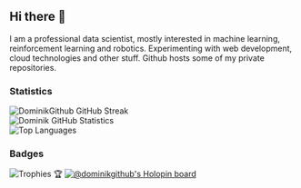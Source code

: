 ## Hi there 👋

I am a professional data scientist, mostly interested in machine learning, reinforcement learning and robotics. Experimenting with web development, cloud technologies and other stuff. Github hosts some of my private repositories.

### Statistics 
![DominikGithub GitHub Streak](https://github-readme-streak-stats.herokuapp.com/?user=DominikGithub) </br>
![Dominik GitHub Statistics](https://github-readme-stats.vercel.app/api?username=DominikGithub&show_icons=true&custom_title=GitHub%20Stats) </br>
![Top Languages](https://github-readme-stats.vercel.app/api/top-langs/?username=DominikGithub)

### Badges 
![Trophies 🏆](https://github-profile-trophy.vercel.app/?username=DominikGithub)
[![@dominikgithub's Holopin board](https://holopin.me/dominikgithub)](https://holopin.io/@dominikgithub)
